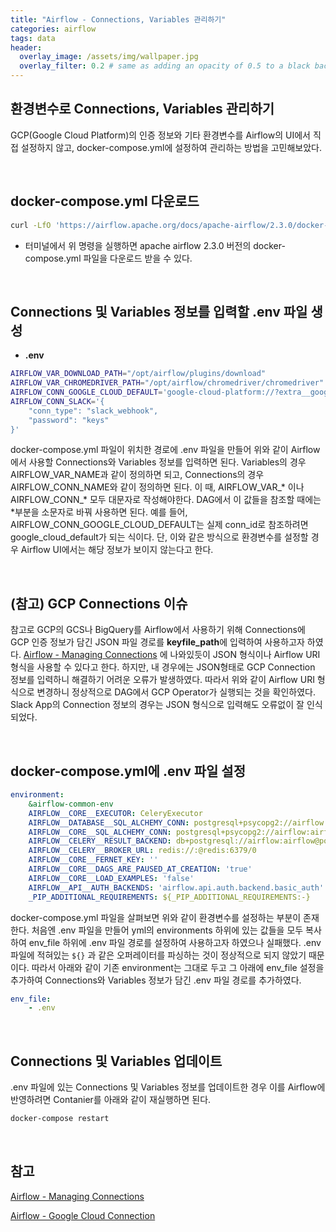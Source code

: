 ```yaml
---
title: "Airflow - Connections, Variables 관리하기"
categories: airflow
tags: data
header:
  overlay_image: /assets/img/wallpaper.jpg
  overlay_filter: 0.2 # same as adding an opacity of 0.5 to a black background
---
```


## 환경변수로 Connections, Variables 관리하기

GCP(Google Cloud Platform)의 인증 정보와 기타 환경변수를 Airflow의 UI에서 직접 설정하지 않고, docker-compose.yml에 설정하여 관리하는 방법을 고민해보았다.

<br>

## docker-compose.yml 다운로드

```bash
curl -LfO 'https://airflow.apache.org/docs/apache-airflow/2.3.0/docker-compose.yaml'
```

- 터미널에서 위 명령을 실행하면 apache airflow 2.3.0 버전의 docker-compose.yml 파일을 다운로드 받을 수 있다.

<br>

## Connections 및 Variables 정보를 입력할 .env 파일 생성

- **.env**

```bash
AIRFLOW_VAR_DOWNLOAD_PATH="/opt/airflow/plugins/download"
AIRFLOW_VAR_CHROMEDRIVER_PATH="/opt/airflow/chromedriver/chromedriver"
AIRFLOW_CONN_GOOGLE_CLOUD_DEFAULT='google-cloud-platform://?extra__google_cloud_platform__key_path=/opt/airflow/dags/config/gcp.json&extra__google_cloud_platform__num_retries=5'
AIRFLOW_CONN_SLACK='{
    "conn_type": "slack_webhook",
    "password": "keys"
}'
```

docker-compose.yml 파일이 위치한 경로에 .env 파일을 만들어 위와 같이 Airflow에서 사용할 Connections와 Variables 정보를 입력하면 된다. Variables의 경우 AIRFLOW_VAR_NAME과 같이 정의하면 되고, Connections의 경우 AIRFLOW_CONN_NAME와 같이 정의하면 된다. 이 때, AIRFLOW_VAR_* 이나 AIRFLOW_CONN_* 모두 대문자로 작성해야한다. DAG에서 이 값들을 참조할 때에는 *부분을 소문자로 바꿔 사용하면 된다. 예를 들어, AIRFLOW_CONN_GOOGLE_CLOUD_DEFAULT는 실제 conn_id로 참조하려면 google_cloud_default가 되는 식이다. 단, 이와 같은 방식으로 환경변수를 설정할 경우 Airflow UI에서는 해당 정보가 보이지 않는다고 한다.

<br>

## (참고) GCP Connections 이슈

참고로 GCP의 GCS나 BigQuery를 Airflow에서 사용하기 위해 Connections에 GCP 인증 정보가 담긴 JSON 파일 경로를 **keyfile_path**에 입력하여 사용하고자 하였다.  [Airflow - Managing Connections](https://airflow.apache.org/docs/apache-airflow/stable/howto/connection.html) 에 나와있듯이 JSON 형식이나 Airflow URI 형식을 사용할 수 있다고 한다. 하지만, 내 경우에는 JSON형태로 GCP Connection 정보를 입력하니 해결하기 어려운 오류가 발생하였다. 따라서 위와 같이 Airflow URI 형식으로 변경하니 정상적으로 DAG에서 GCP Operator가 실행되는 것을 확인하였다. Slack App의 Connection 정보의 경우는 JSON 형식으로 입력해도 오류없이 잘 인식되었다.

<br>

## docker-compose.yml에 .env 파일 설정

```yaml
environment:
    &airflow-common-env
    AIRFLOW__CORE__EXECUTOR: CeleryExecutor
    AIRFLOW__DATABASE__SQL_ALCHEMY_CONN: postgresql+psycopg2://airflow:airflow@postgres/airflow
    AIRFLOW__CORE__SQL_ALCHEMY_CONN: postgresql+psycopg2://airflow:airflow@postgres/airflow
    AIRFLOW__CELERY__RESULT_BACKEND: db+postgresql://airflow:airflow@postgres/airflow
    AIRFLOW__CELERY__BROKER_URL: redis://:@redis:6379/0
    AIRFLOW__CORE__FERNET_KEY: ''
    AIRFLOW__CORE__DAGS_ARE_PAUSED_AT_CREATION: 'true'
    AIRFLOW__CORE__LOAD_EXAMPLES: 'false'
    AIRFLOW__API__AUTH_BACKENDS: 'airflow.api.auth.backend.basic_auth'
    _PIP_ADDITIONAL_REQUIREMENTS: ${_PIP_ADDITIONAL_REQUIREMENTS:-}
```

docker-compose.yml 파일을 살펴보면 위와 같이 환경변수를 설정하는 부분이 존재한다. 처음엔 .env 파일을 만들어 yml의 environments 하위에 있는 값들을 모두 복사하여 env_file 하위에 .env 파일 경로를 설정하여 사용하고자 하였으나 실패했다. .env 파일에 적혀있는 `${}` 과 같은 오퍼레이터를 파싱하는 것이 정상적으로 되지 않았기 때문이다. 따라서 아래와 같이 기존 environment는 그대로 두고 그 아래에 env_file 설정을 추가하여 Connections와 Variables 정보가 담긴 .env 파일 경로를 추가하였다.

```yaml
env_file:
    - .env
```

<br>

## Connections 및 Variables 업데이트

.env 파일에 있는 Connections 및 Variables 정보를 업데이트한 경우 이를 Airflow에 반영하려면 Contanier를 아래와 같이 재실행하면 된다.

```bash
docker-compose restart
```

<br>

## 참고

[Airflow - Managing Connections](https://airflow.apache.org/docs/apache-airflow/stable/howto/connection.html)

[Airflow - Google Cloud Connection](https://airflow.apache.org/docs/apache-airflow-providers-google/stable/connections/gcp.html)